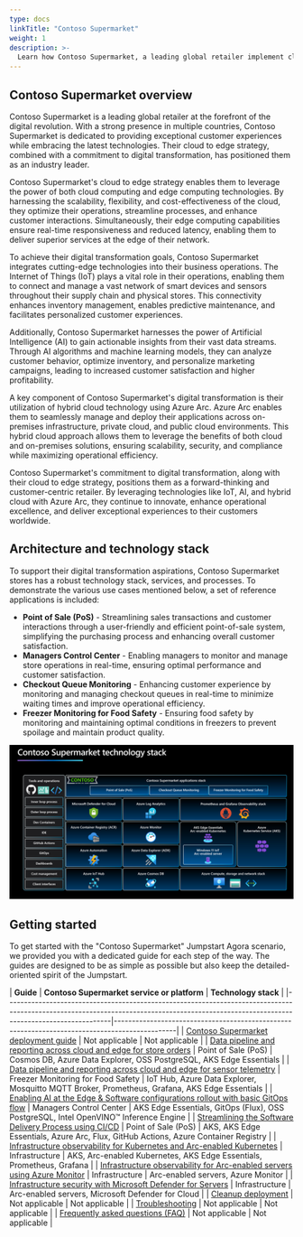 ```yaml
---
type: docs
linkTitle: "Contoso Supermarket"
weight: 1
description: >-
  Learn how Contoso Supermarket, a leading global retailer implement cloud to edge strategy while leveraging Azure Arc, IoT services, AKS hybrid, AI, and software distribution and data pipelines.
---
```


## Contoso Supermarket overview

Contoso Supermarket is a leading global retailer at the forefront of the digital revolution. With a strong presence in multiple countries, Contoso Supermarket is dedicated to providing exceptional customer experiences while embracing the latest technologies. Their cloud to edge strategy, combined with a commitment to digital transformation, has positioned them as an industry leader.

Contoso Supermarket's cloud to edge strategy enables them to leverage the power of both cloud computing and edge computing technologies. By harnessing the scalability, flexibility, and cost-effectiveness of the cloud, they optimize their operations, streamline processes, and enhance customer interactions. Simultaneously, their edge computing capabilities ensure real-time responsiveness and reduced latency, enabling them to deliver superior services at the edge of their network.

To achieve their digital transformation goals, Contoso Supermarket integrates cutting-edge technologies into their business operations. The Internet of Things (IoT) plays a vital role in their operations, enabling them to connect and manage a vast network of smart devices and sensors throughout their supply chain and physical stores. This connectivity enhances inventory management, enables predictive maintenance, and facilitates personalized customer experiences.

Additionally, Contoso Supermarket harnesses the power of Artificial Intelligence (AI) to gain actionable insights from their vast data streams. Through AI algorithms and machine learning models, they can analyze customer behavior, optimize inventory, and personalize marketing campaigns, leading to increased customer satisfaction and higher profitability.

A key component of Contoso Supermarket's digital transformation is their utilization of hybrid cloud technology using Azure Arc. Azure Arc enables them to seamlessly manage and deploy their applications across on-premises infrastructure, private cloud, and public cloud environments. This hybrid cloud approach allows them to leverage the benefits of both cloud and on-premises solutions, ensuring scalability, security, and compliance while maximizing operational efficiency.

Contoso Supermarket's commitment to digital transformation, along with their cloud to edge strategy, positions them as a forward-thinking and customer-centric retailer. By leveraging technologies like IoT, AI, and hybrid cloud with Azure Arc, they continue to innovate, enhance operational excellence, and deliver exceptional experiences to their customers worldwide.

## Architecture and technology stack

To support their digital transformation aspirations, Contoso Supermarket stores has a robust technology stack, services, and processes. To demonstrate the various use cases mentioned below, a set of reference applications is included:

- **Point of Sale (PoS)** - Streamlining sales transactions and customer interactions through a user-friendly and efficient point-of-sale system, simplifying the purchasing process and enhancing overall customer satisfaction.
- **Managers Control Center** - Enabling managers to monitor and manage store operations in real-time, ensuring optimal performance and customer satisfaction.
- **Checkout Queue Monitoring** - Enhancing customer experience by monitoring and managing checkout queues in real-time to minimize waiting times and improve operational efficiency.
- **Freezer Monitoring for Food Safety** - Ensuring food safety by monitoring and maintaining optimal conditions in freezers to prevent spoilage and maintain product quality.

![Applications and technology stack architecture diagram](./img/architecture_diagram.png)

## Getting started

To get started with the "Contoso Supermarket" Jumpstart Agora scenario, we provided you with a dedicated guide for each step of the way. The guides are designed to be as simple as possible but also keep the detailed-oriented spirit of the Jumpstart.

| **Guide**                                                                                                                                 | **Contoso Supermarket service or platform** | **Technology stack**                                                                          |
|-----------------------------------------------------------------------------------------------------------------------------------------------------------------------------------------|-----------------------------------------------------------------------------------------------|
| [Contoso Supermarket deployment guide](../contoso_supermarket/deployment/)                                                                | Not applicable                              | Not applicable                                                                                |
| [Data pipeline and reporting across cloud and edge for store orders](../contoso_supermarket/data_pos/)                                    | Point of Sale (PoS)                         | Cosmos DB, Azure Data Explorer, OSS PostgreSQL, AKS Edge Essentials                           |
| [Data pipeline and reporting across cloud and edge for sensor telemetry](../contoso_supermarket/freezer_monitor/)                         | Freezer Monitoring for Food Safety          | IoT Hub, Azure Data Explorer, Mosquitto MQTT Broker, Prometheus, Grafana, AKS Edge Essentials |
| [Enabling AI at the Edge & Software configurations rollout with basic GitOps flow](../contoso_supermarket/ai/)                            | Managers Control Center                     | AKS Edge Essentials, GitOps (Flux), OSS PostgreSQL, Intel OpenVINO™ Inference Engine           |
| [Streamlining the Software Delivery Process using CI/CD](../contoso_supermarket/ci_cd/)                                                   | Point of Sale (PoS)                         | AKS, AKS Edge Essentials, Azure Arc, Flux, GitHub Actions, Azure Container Registry           |
| [Infrastructure observability for Kubernetes and Arc-enabled Kubernetes](../contoso_supermarket/k8s_infra_observability/)                 | Infrastructure                              | AKS, Arc-enabled Kubernetes, AKS Edge Essentials, Prometheus, Grafana                                                 |
| [Infrastructure observability for Arc-enabled servers using Azure Monitor](../contoso_supermarket/arc_monitoring_servers/)          | Infrastructure                              | Arc-enabled servers, Azure Monitor                                                      |
| [Infrastructure security with Microsoft Defender for Servers](../contoso_supermarket/arc_defender_servers/)                               | Infrastructure                              | Arc-enabled servers, Microsoft Defender for Cloud                                       |
| [Cleanup deployment](../contoso_supermarket/cleanup/)                                                                                     | Not applicable                              | Not applicable                                                                                |
| [Troubleshooting](../contoso_supermarket/troubleshooting/)                                                                                | Not applicable                              | Not applicable                                                                                |
| [Frequently asked questions (FAQ)](../../faq/)                                                                                            | Not applicable                              | Not applicable                                                                                |
